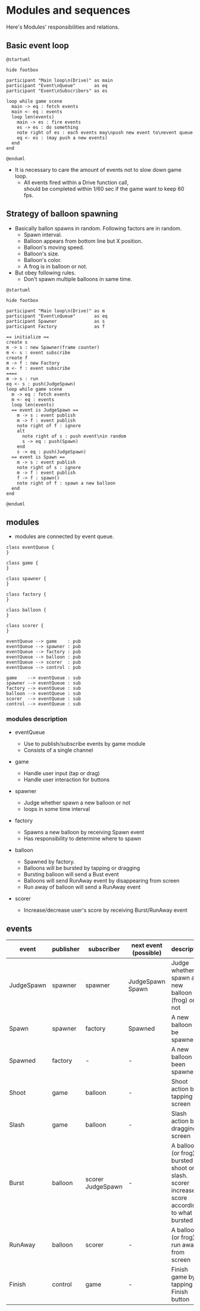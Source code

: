 # Modules and sequences

Here's Modules' responsibilities and relations.

## Basic event loop

```uml
@startuml

hide footbox

participant "Main loop\n(Drive)" as main
participant "Event\nQueue"       as eq
participant "Event\nSubscribers" as es

loop while game scene
  main -> eq : fetch events
  main <- eq : events
  loop len(events)
    main -> es : fire events
    es -> es : do something
    note right of es : each events may\npush new event to\nevent queue
    eq <- es : (may push a new events)
  end
end

@enduml
```

* It is necessary to care the amount of events not to slow down game loop.
  * All events fired within a Drive function call,  
  should be completed within 1/60 sec if the game want to keep 60 fps.

## Strategy of balloon spawning

* Basically ballon spawns in random. Following factors are in random.
  * Spawn interval.
  * Balloon appears from bottom line but X position.
  * Balloon's moving speed.
  * Balloon's size.
  * Balloon's color.
  * A frog is in balloon or not.
* But obey following rules.
  * Don't spawn multiple balloons in same time.

```uml
@startuml

hide footbox

participant "Main loop\n(Drive)" as m
participant "Event\nQueue"       as eq
participant Spawner              as s
participant Factory              as f

== initialize ==
create s
m -> s : new Spawner(frame counter)
m <- s : event subscribe
create f
m -> f : new Factory
m <- f : event subscribe
====
m -> s : run
eq <- s : push(JudgeSpawn)
loop while game scene
  m -> eq : fetch events
  m <- eq : events
  loop len(events)
  == event is JudgeSpawn ==
    m -> s : event publish
    m -> f : event publish
    note right of f : ignore
    alt
      note right of s : push event\nin random
      s -> eq : push(Spawn)
    end
    s -> eq : push(JudgeSpawn)
  == event is Spawn ==
    m -> s : event publish
    note right of s : ignore
    m -> f : event publish
    f -> f : spawn()
    note right of f : spawn a new balloon
  end
end

@enduml
```

## modules

* modules are connected by event queue.

```uml
class eventQueue {
}

class game {
}

class spawner {
}

class factory {
}

class balloon {
}

class scorer {
}

eventQueue --> game    : pub
eventQueue --> spawner : pub
eventQueue --> factory : pub
eventQueue --> balloon : pub
eventQueue --> scorer  : pub
eventQueue --> control : pub

game    --> eventQueue : sub
spawner --> eventQueue : sub
factory --> eventQueue : sub
balloon --> eventQueue : sub
scorer  --> eventQueue : sub
control --> eventQueue : sub
```

### modules description

* eventQueue
  * Use to publish/subscribe events by game module
  * Consists of a single channel

* game
  * Handle user input (tap or drag)
  * Handle user interaction for buttons

* spawner
  * Judge whether spawn a new balloon or not
  * loops in some time interval

* factory
  * Spawns a new balloon by receiving Spawn event
  * Has responsibility to determine where to spawn

* balloon
  * Spawned by factory.
  * Balloons will be bursted by tapping or dragging
  * Bursting balloon will send a Bust event
  * Balloons will send RunAway event by disappearing from screen
  * Run away of balloon will send a RunAway event

* scorer
  * Increase/decrease user's score by receiving Burst/RunAway event

## events

| event      | publisher | subscriber           | next event (possible) | description                                                                                              |
|------------|-----------|----------------------|-----------------------|----------------------------------------------------------------------------------------------------------|
| JudgeSpawn | spawner   | spawner              | JudgeSpawn<br>Spawn   | Judge whether spawn a new balloon (frog) or not                                                          |
| Spawn      | spawner   | factory              | Spawned               | A new balloon will be spawned                                                                            |
| Spawned    | factory   | -                    | -                     | A new balloon has been spawned                                                                           |
| Shoot      | game      | balloon              | -                     | Shoot action by tapping screen                                                                           |
| Slash      | game      | balloon              | -                     | Slash action by dragging screen                                                                          |
| Burst      | balloon   | scorer<br>JudgeSpawn | -                     | A balloon (or frog) is bursted by shoot or slash.<br>scorer increases score according to what is bursted |
| RunAway    | balloon   | scorer               | -                     | A balloon (or frog) is run away from screen                                                              |
| Finish     | control   | game                 | -                     | Finish game by tapping Finish button                                                                     |


